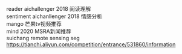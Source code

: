reader aichallenger 2018 阅读理解  
sentiment aichanllenger 2018 情感分析  
mango 芒果tv视频推荐  
mind 2020 MSRA新闻推荐  
suichang remote sensing seg https://tianchi.aliyun.com/competition/entrance/531860/information    
